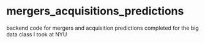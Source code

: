# mergers_acquisitions_predictions
backend code for mergers and acquisition predictions completed for the big data class I took at NYU
